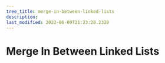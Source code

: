 ```yaml
---
tree_title: merge-in-between-linked-lists
description: 
last_modified: 2022-06-09T21:23:28.2328
---
```


# Merge In Between Linked Lists
